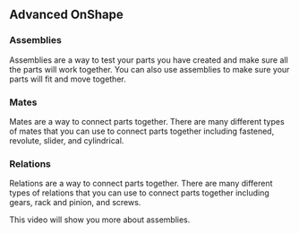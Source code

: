 ## Advanced OnShape

### Assemblies <a name="assemble"></a>

Assemblies are a way to test your parts you have created and make sure all the parts will work together. You can also use assemblies to make sure your parts will fit and move together.

### Mates <a name="mate"></a>

Mates are a way to connect parts together. There are many different types of mates that you can use to connect parts together including fastened, revolute, slider, and cylindrical.

### Relations <a name="relation"></a>

Relations are a way to connect parts together. There are many different types of relations that you can use to connect parts together including gears, rack and pinion, and screws.

This video will show you more about assemblies.